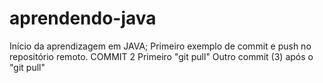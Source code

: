 # aprendendo-java
Início da aprendizagem em JAVA;
Primeiro exemplo de commit e push no repositório remoto.  COMMIT 2
Primeiro "git pull"
Outro commit (3) após o "git pull"


